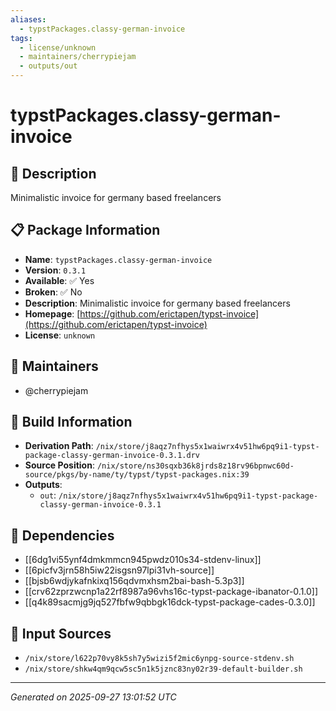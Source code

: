```yaml
---
aliases:
  - typstPackages.classy-german-invoice
tags:
  - license/unknown
  - maintainers/cherrypiejam
  - outputs/out
---
```


# typstPackages.classy-german-invoice

## 📝 Description

Minimalistic invoice for germany based freelancers

## 📋 Package Information

- **Name**: `typstPackages.classy-german-invoice`
- **Version**: `0.3.1`
- **Available**: ✅ Yes
- **Broken**: ✅ No
- **Description**: Minimalistic invoice for germany based freelancers
- **Homepage**: [https://github.com/erictapen/typst-invoice](https://github.com/erictapen/typst-invoice)
- **License**: `unknown`
## 👥 Maintainers

- @cherrypiejam


## 🔧 Build Information

- **Derivation Path**: `/nix/store/j8aqz7nfhys5x1waiwrx4v51hw6pq9i1-typst-package-classy-german-invoice-0.3.1.drv`
- **Source Position**: `/nix/store/ns30sqxb36k8jrds8z18rv96bpnwc60d-source/pkgs/by-name/ty/typst/typst-packages.nix:39`
- **Outputs**:
  - `out`:  `/nix/store/j8aqz7nfhys5x1waiwrx4v51hw6pq9i1-typst-package-classy-german-invoice-0.3.1`

## 🔗 Dependencies

- [[6dg1vi55ynf4dmkmmcn945pwdz010s34-stdenv-linux]]
- [[6picfv3jrn58h5iw22isgsn97lpi31vh-source]]
- [[bjsb6wdjykafnkixq156qdvmxhsm2bai-bash-5.3p3]]
- [[crv62zprzwcnp1a22rf8987a96vhs16c-typst-package-ibanator-0.1.0]]
- [[q4k89sacmjg9jq527fbfw9qbbgk16dck-typst-package-cades-0.3.0]]

## 📁 Input Sources

- `/nix/store/l622p70vy8k5sh7y5wizi5f2mic6ynpg-source-stdenv.sh`
- `/nix/store/shkw4qm9qcw5sc5n1k5jznc83ny02r39-default-builder.sh`

---
*Generated on 2025-09-27 13:01:52 UTC*

